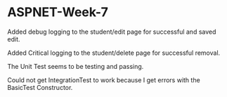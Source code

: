 # ASPNET-Week-7

Added debug logging to the student/edit page for successful and saved edit.

Added Critical logging to the student/delete page for successful removal.

The Unit Test seems to be testing and passing.

Could not get IntegrationTest to work because I get errors with the BasicTest Constructor.
